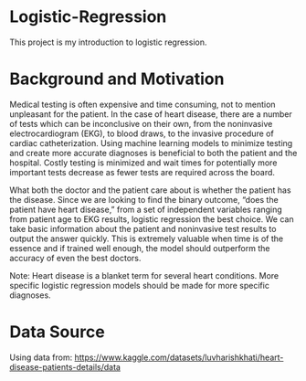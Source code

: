 # Logistic-Regression

This project is my introduction to logistic regression.

# Background and Motivation

Medical testing is often expensive and time consuming, not to mention unpleasant for the patient. In the 
case of heart disease, there are a number of tests which can be inconclusive on their own, from the 
noninvasive electrocardiogram (EKG), to blood draws, to the invasive procedure of cardiac catheterization. 
Using machine learning models to minimize testing and create more accurate diagnoses is beneficial to both 
the patient and the hospital. Costly testing is minimized and wait times for potentially more important tests 
decrease as fewer tests are required across the board.

What both the doctor and the patient care about is whether the patient has the disease. Since we are looking 
to find the binary outcome, “does the patient have heart disease,” from a set of independent variables 
ranging from patient age to EKG results, logistic regression the best choice. We can take basic information 
about the patient and noninvasive test results to output the answer quickly. This is extremely valuable when 
time is of the essence and if trained well enough, the model should outperform the accuracy of even the best 
doctors.

Note: Heart disease is a blanket term for several heart conditions. More specific logistic regression models 
should be made for more specific diagnoses.


# Data Source

Using data from: https://www.kaggle.com/datasets/luvharishkhati/heart-disease-patients-details/data

